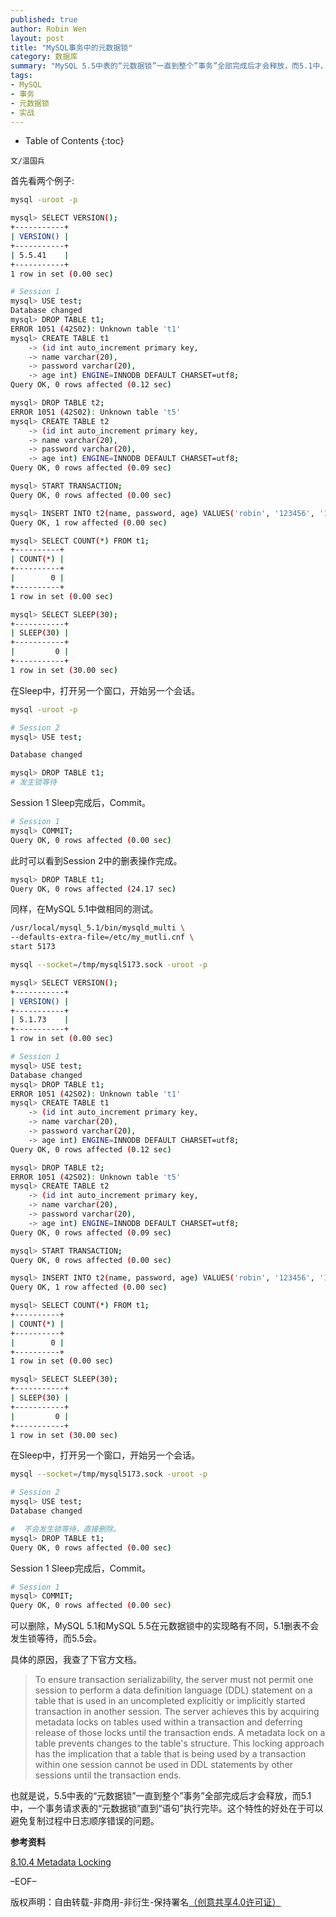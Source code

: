 ```yaml
---
published: true
author: Robin Wen
layout: post
title: "MySQL事务中的元数据锁"
category: 数据库
summary: "MySQL 5.5中表的“元数据锁”一直到整个”事务”全部完成后才会释放，而5.1中，一个事务请求表的“元数据锁”直到“语句”执行完毕。这个特性的好处在于可以避免复制过程中日志顺序错误的问题。"
tags: 
- MySQL
- 事务
- 元数据锁
- 实战
---
```


* Table of Contents
{:toc}

`文/温国兵`

首先看两个例子:

``` bash
mysql -uroot -p
```

``` bash
mysql> SELECT VERSION();
+-----------+
| VERSION() |
+-----------+
| 5.5.41    |
+-----------+
1 row in set (0.00 sec)

# Session 1
mysql> USE test;
Database changed
mysql> DROP TABLE t1;
ERROR 1051 (42S02): Unknown table 't1'
mysql> CREATE TABLE t1
    -> (id int auto_increment primary key,
    -> name varchar(20),
    -> password varchar(20),
    -> age int) ENGINE=INNODB DEFAULT CHARSET=utf8;
Query OK, 0 rows affected (0.12 sec)

mysql> DROP TABLE t2;
ERROR 1051 (42S02): Unknown table 't5'
mysql> CREATE TABLE t2 
    -> (id int auto_increment primary key,
    -> name varchar(20),
    -> password varchar(20),
    -> age int) ENGINE=INNODB DEFAULT CHARSET=utf8;
Query OK, 0 rows affected (0.09 sec)

mysql> START TRANSACTION;
Query OK, 0 rows affected (0.00 sec)

mysql> INSERT INTO t2(name, password, age) VALUES('robin', '123456', '18');
Query OK, 1 row affected (0.00 sec)

mysql> SELECT COUNT(*) FROM t1;
+----------+
| COUNT(*) |
+----------+
|        0 |
+----------+
1 row in set (0.00 sec)

mysql> SELECT SLEEP(30);
+-----------+
| SLEEP(30) |
+-----------+
|         0 |
+-----------+
1 row in set (30.00 sec)

```

在Sleep中，打开另一个窗口，开始另一个会话。

``` bash
mysql -uroot -p
```

``` bash
# Session 2
mysql> USE test;

Database changed

mysql> DROP TABLE t1;
# 发生锁等待
```

Session 1 Sleep完成后，Commit。

``` bash
# Session 1
mysql> COMMIT;
Query OK, 0 rows affected (0.00 sec)
```

此时可以看到Session 2中的删表操作完成。

``` bash
mysql> DROP TABLE t1;
Query OK, 0 rows affected (24.17 sec)
```

同样，在MySQL 5.1中做相同的测试。
``` bash
/usr/local/mysql_5.1/bin/mysqld_multi \
--defaults-extra-file=/etc/my_mutli.cnf \
start 5173

mysql --socket=/tmp/mysql5173.sock -uroot -p
```

``` bash
mysql> SELECT VERSION();
+-----------+
| VERSION() |
+-----------+
| 5.1.73    |
+-----------+
1 row in set (0.00 sec)

# Session 1
mysql> USE test;
Database changed
mysql> DROP TABLE t1;
ERROR 1051 (42S02): Unknown table 't1'
mysql> CREATE TABLE t1
    -> (id int auto_increment primary key,
    -> name varchar(20),
    -> password varchar(20),
    -> age int) ENGINE=INNODB DEFAULT CHARSET=utf8;
Query OK, 0 rows affected (0.12 sec)

mysql> DROP TABLE t2;
ERROR 1051 (42S02): Unknown table 't5'
mysql> CREATE TABLE t2 
    -> (id int auto_increment primary key,
    -> name varchar(20),
    -> password varchar(20),
    -> age int) ENGINE=INNODB DEFAULT CHARSET=utf8;
Query OK, 0 rows affected (0.09 sec)

mysql> START TRANSACTION;
Query OK, 0 rows affected (0.00 sec)

mysql> INSERT INTO t2(name, password, age) VALUES('robin', '123456', '18');
Query OK, 1 row affected (0.00 sec)

mysql> SELECT COUNT(*) FROM t1;
+----------+
| COUNT(*) |
+----------+
|        0 |
+----------+
1 row in set (0.00 sec)

mysql> SELECT SLEEP(30);
+-----------+
| SLEEP(30) |
+-----------+
|         0 |
+-----------+
1 row in set (30.00 sec)

```

在Sleep中，打开另一个窗口，开始另一个会话。

``` bash
mysql --socket=/tmp/mysql5173.sock -uroot -p
```

``` bash
# Session 2
mysql> USE test;
Database changed

#  不会发生锁等待，直接删除。
mysql> DROP TABLE t1;
Query OK, 0 rows affected (0.00 sec)
```

Session 1 Sleep完成后，Commit。

``` bash
# Session 1
mysql> COMMIT;
Query OK, 0 rows affected (0.00 sec)
```

可以删除，MySQL 5.1和MySQL 5.5在元数据锁中的实现略有不同，5.1删表不会发生锁等待，而5.5会。

具体的原因，我查了下官方文档。

> To ensure transaction serializability, the server must not permit one session to perform a data definition language (DDL) statement on a table that is used in an uncompleted explicitly or implicitly started transaction in another session. The server achieves this by acquiring metadata locks on tables used within a transaction and deferring release of those locks until the transaction ends. A metadata lock on a table prevents changes to the table's structure. This locking approach has the implication that a table that is being used by a transaction within one session cannot be used in DDL statements by other sessions until the transaction ends.

也就是说，5.5中表的“元数据锁”一直到整个”事务”全部完成后才会释放，而5.1中，一个事务请求表的“元数据锁”直到“语句”执行完毕。这个特性的好处在于可以避免复制过程中日志顺序错误的问题。

**参考资料**

<a href="http://dev.mysql.com/doc/refman/5.5/en/metadata-locking.html" target="_blank">8.10.4 Metadata Locking</a>

–EOF–

版权声明：自由转载-非商用-非衍生-保持署名<a href="http://creativecommons.org/licenses/by-nc-nd/4.0/deed.zh" target="_blank">（创意共享4.0许可证）</a>
